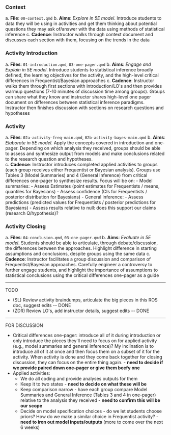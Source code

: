 ### Context

  a. __File__: `00-context.qmd`
  b. __Aims__: _Explore in 5E model_. Introduce students to data they will be using in activities and get them thinking about potential questions they may ask of/answer with the data using methods of statistical inference
  c. __Cadence__: Instructor walks through context document and discusses each section with them, focusing on the trends in the data


### Activity Introduction
  a. __Files__: `01-introduction.qmd`, `03-one-pager.qmd`
  b. __Aims__: _Engage and Explain in 5E model_. Introduce students to statistical inference broadly defined, the learning objectives for the activity, and the high-level critical differences in Frequentist/Bayesian approaches 
  c. __Cadence__: Instructor walks them through first sections with introduction/LO's and then provides warmup questions (7-10 minutes of discussion time among groups). Groups can share what they know and instructor shares high-level one pager document on differences between statistical inference paradigms. Instructor then finishes discussion with sections on research questions and hypotheses


### Activity
  a. __Files__: `02a-activity-freq-main.qmd`, `02b-activity-bayes-main.qmd`
  b. __Aims__: _Elaborate in 5E model._ Apply the concepts covered in introduction and one-pager. Depending on which analysis they received, groups should be able to assess and synthesize output from models and make conclusions related to the research question and hypotheses.  
  c. __Cadence__: Instructor introduces completed applied activities to groups (each group receives either Frequentist or Bayesian analysis). Groups use Tables 3 (Model Summaries) and 4 (General Inference) from critical differences one-pager to synthesize results. Focus will be on:
      - Model summaries:
        - Assess Estimates (point estimates for Frequentists / means, quantiles for Bayesians)
        - Assess confidence (CIs for Frequentists / posterior distribution for Bayesians)
      - General inference: 
        - Assess predictions (predicted values for Frequentists / posterior predictions for Bayesians)
        - Assess results relative to null: does this support our claims (research Q/hypothesis)?


### Activity Closing
  a. __Files__: `04-conclusion.qmd`, `03-one-pager.qmd`
  b. __Aims__: _Evaluate in 5E model_. Students should be able to articulate, through debate/discussion, the differences between the approaches. Highlight difference in starting assumptions and conclusions, despite groups using the same data
  c. __Cadence__:  Instructor facilitates a group discussion and comparison of Frequentist/Bayesian approaches. Carefully engineer a controversy to further engage students, and highlight the importance of assumptions to statistical conclusions using the critical differences one-pager as a guide

---

TODO

- (SL) Review activity braindumps, articulate the big pieces in this ROS doc, suggest edits -- DONE
- (ZDR) Review LO's, add instructor details, suggest edits -- DONE

---

FOR DISCUSSION

- Critical differences one-pager: introduce all of it during introduction or only introduce the pieces they'll need to focus on for applied activity (e.g., model summaries and general inference)? My inclination is to introduce all of it at once and then focus them on a subset of it for the activity. When activity is done and they come back together for closing discussion, they can focus on the entire thing again. - **need to decide if we provide paired down one-pager or give them beefy one**
- Applied activities: 
  - We do all coding and provide analyses outputs for them
  - Keep it to two states - **need to decide on what these will be**
  - Keep comparison narrow - have each group compare Model Summaries and General Inference (Tables 3 and 4 in one-pager) relative to the analysis they received - **need to confirm this will be our scope**
  - Decide on model specification choices - do we let students choose priors? How do we make a similar choice in Frequentist activity? - **need to iron out model inputs/outputs** (more to come over the next 6 weeks)

